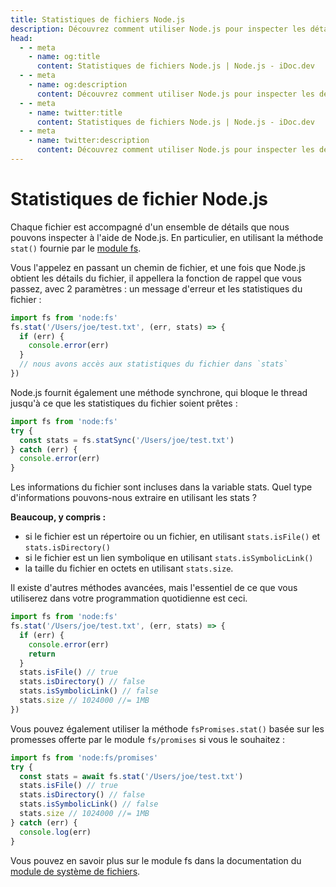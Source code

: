 ```yaml
---
title: Statistiques de fichiers Node.js
description: Découvrez comment utiliser Node.js pour inspecter les détails des fichiers à l'aide de la méthode stat() du module fs, y compris le type de fichier, la taille, etc.
head:
  - - meta
    - name: og:title
      content: Statistiques de fichiers Node.js | Node.js - iDoc.dev
  - - meta
    - name: og:description
      content: Découvrez comment utiliser Node.js pour inspecter les détails des fichiers à l'aide de la méthode stat() du module fs, y compris le type de fichier, la taille, etc.
  - - meta
    - name: twitter:title
      content: Statistiques de fichiers Node.js | Node.js - iDoc.dev
  - - meta
    - name: twitter:description
      content: Découvrez comment utiliser Node.js pour inspecter les détails des fichiers à l'aide de la méthode stat() du module fs, y compris le type de fichier, la taille, etc.
---
```



# Statistiques de fichier Node.js

Chaque fichier est accompagné d'un ensemble de détails que nous pouvons inspecter à l'aide de Node.js. En particulier, en utilisant la méthode `stat()` fournie par le [module fs](/fr/nodejs/api/fs).

Vous l'appelez en passant un chemin de fichier, et une fois que Node.js obtient les détails du fichier, il appellera la fonction de rappel que vous passez, avec 2 paramètres : un message d'erreur et les statistiques du fichier :

```js
import fs from 'node:fs'
fs.stat('/Users/joe/test.txt', (err, stats) => {
  if (err) {
    console.error(err)
  }
  // nous avons accès aux statistiques du fichier dans `stats`
})
```

Node.js fournit également une méthode synchrone, qui bloque le thread jusqu'à ce que les statistiques du fichier soient prêtes :

```js
import fs from 'node:fs'
try {
  const stats = fs.statSync('/Users/joe/test.txt')
} catch (err) {
  console.error(err)
}
```

Les informations du fichier sont incluses dans la variable stats. Quel type d'informations pouvons-nous extraire en utilisant les stats ?

**Beaucoup, y compris :**

- si le fichier est un répertoire ou un fichier, en utilisant `stats.isFile()` et `stats.isDirectory()`
- si le fichier est un lien symbolique en utilisant `stats.isSymbolicLink()`
- la taille du fichier en octets en utilisant `stats.size`.

Il existe d'autres méthodes avancées, mais l'essentiel de ce que vous utiliserez dans votre programmation quotidienne est ceci.

```js
import fs from 'node:fs'
fs.stat('/Users/joe/test.txt', (err, stats) => {
  if (err) {
    console.error(err)
    return
  }
  stats.isFile() // true
  stats.isDirectory() // false
  stats.isSymbolicLink() // false
  stats.size // 1024000 //= 1MB
})
```

Vous pouvez également utiliser la méthode `fsPromises.stat()` basée sur les promesses offerte par le module `fs/promises` si vous le souhaitez :

```js
import fs from 'node:fs/promises'
try {
  const stats = await fs.stat('/Users/joe/test.txt')
  stats.isFile() // true
  stats.isDirectory() // false
  stats.isSymbolicLink() // false
  stats.size // 1024000 //= 1MB
} catch (err) {
  console.log(err)
}
```

Vous pouvez en savoir plus sur le module fs dans la documentation du [module de système de fichiers](/fr/nodejs/api/fs).

